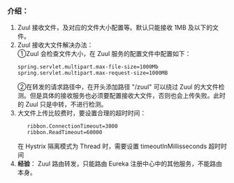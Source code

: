 ### 介绍：
1. Zuul 接收文件，及对应的文件大小配置等。默认只能接收 1MB 及以下的文件。
2. Zuul 接收大文件解决办法：<br> 
①Zuul 会检查文件大小，在 Zuul 服务的配置文件中配置如下：
    ```properties
    spring.servlet.multipart.max-file-size=1000Mb
    spring.servlet.multipart.max-request-size=1000MB
    ```
    ②在转发的请求路径中，在开头添加路径 "/zuul" 可以绕过 Zuul 的大文件检测。但是具体的接收服务也必须要配置接收大文件，否则也会上传失败。此时的 Zuul 只是中转，不进行检测。
3. 大文件上传比较费时，要设置合理的超时时间：
    ```properties
       ribbon.ConnectionTimeout=3000
       ribbon.ReadTimeout=60000
    ``` 
    在 Hystrix 隔离模式为 Thread 时，需要设置 timeoutInMillisseconds 超时时间
4. **经验**： Zuul 路由转发，只能路由 Eureka 注册中心中的其他服务，不能路由本身。
